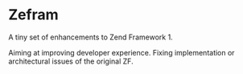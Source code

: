 Zefram
======

A tiny set of enhancements to Zend Framework 1.

Aiming at improving developer experience. 
Fixing implementation or architectural issues of the original ZF.
